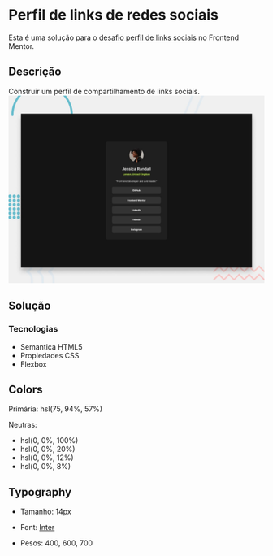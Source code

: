 
# Perfil de links de redes sociais

Esta é uma solução para o [desafio perfil de links sociais](https://www.frontendmentor.io/challenges/social-links-profile-UG32l9m6dQ) no Frontend Mentor. 

## Descrição
Construir um perfil de compartilhamento de links sociais.
<img src="./design/desktop-preview.jpg">

## Solução

### Tecnologias
- Semantica HTML5
- Propiedades CSS
- Flexbox

## Colors

Primária: hsl(75, 94%, 57%)

Neutras:
- hsl(0, 0%, 100%)
- hsl(0, 0%, 20%)
- hsl(0, 0%, 12%)
- hsl(0, 0%, 8%)

## Typography

- Tamanho: 14px

-  Font: [Inter](https://fonts.google.com/specimen/Inter)
- Pesos: 400, 600, 700
